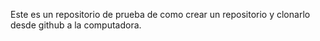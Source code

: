 Este es un repositorio de prueba de como crear un repositorio y clonarlo desde github a la computadora.
